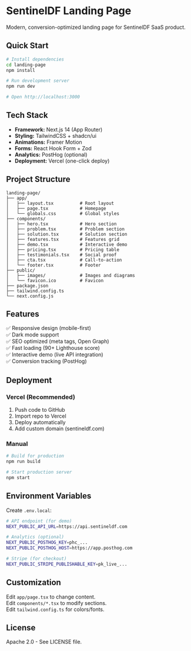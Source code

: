 # SentinelDF Landing Page

Modern, conversion-optimized landing page for SentinelDF SaaS product.

## Quick Start

```bash
# Install dependencies
cd landing-page
npm install

# Run development server
npm run dev

# Open http://localhost:3000
```

## Tech Stack

- **Framework:** Next.js 14 (App Router)
- **Styling:** TailwindCSS + shadcn/ui
- **Animations:** Framer Motion
- **Forms:** React Hook Form + Zod
- **Analytics:** PostHog (optional)
- **Deployment:** Vercel (one-click deploy)

## Project Structure

```
landing-page/
├── app/
│   ├── layout.tsx          # Root layout
│   ├── page.tsx            # Homepage
│   └── globals.css         # Global styles
├── components/
│   ├── hero.tsx            # Hero section
│   ├── problem.tsx         # Problem section
│   ├── solution.tsx        # Solution section
│   ├── features.tsx        # Features grid
│   ├── demo.tsx            # Interactive demo
│   ├── pricing.tsx         # Pricing table
│   ├── testimonials.tsx    # Social proof
│   ├── cta.tsx             # Call-to-action
│   └── footer.tsx          # Footer
├── public/
│   ├── images/             # Images and diagrams
│   └── favicon.ico         # Favicon
├── package.json
├── tailwind.config.ts
└── next.config.js
```

## Features

✅ Responsive design (mobile-first)  
✅ Dark mode support  
✅ SEO optimized (meta tags, Open Graph)  
✅ Fast loading (90+ Lighthouse score)  
✅ Interactive demo (live API integration)  
✅ Conversion tracking (PostHog)  

## Deployment

### Vercel (Recommended)

1. Push code to GitHub
2. Import repo to Vercel
3. Deploy automatically
4. Add custom domain (sentineldf.com)

### Manual

```bash
# Build for production
npm run build

# Start production server
npm start
```

## Environment Variables

Create `.env.local`:

```bash
# API endpoint (for demo)
NEXT_PUBLIC_API_URL=https://api.sentineldf.com

# Analytics (optional)
NEXT_PUBLIC_POSTHOG_KEY=phc_...
NEXT_PUBLIC_POSTHOG_HOST=https://app.posthog.com

# Stripe (for checkout)
NEXT_PUBLIC_STRIPE_PUBLISHABLE_KEY=pk_live_...
```

## Customization

Edit `app/page.tsx` to change content.  
Edit `components/*.tsx` to modify sections.  
Edit `tailwind.config.ts` for colors/fonts.

## License

Apache 2.0 - See LICENSE file.
